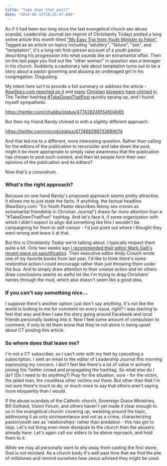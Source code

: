 ```yaml
---
title: "Take down that post?"
date: "2014-06-13T18:25:47.000"
---
```


As if it had been too long since the last evangelical church sex abuse scandal, Leadership Journal (an imprint of Christianity Today) posted a long online article this month titled ["My Easy Trip from Youth Minister to Felon"](http://www.christianitytoday.com/le/2014/june-online-only/my-easy-trip-from-youth-minister-to-felon.html?allcomments=true&showall=true). Tagged as an article on topics including "adultery", "failure", "sex", and "temptation", it's a long-ish first-person account of a youth pastor describing his progression into what sounds like an extramarital affair. Then on the last page you find out the "other woman" in question was a teenager in his church. Suddenly a cautionary tale about temptation turns out to be a story about a pastor grooming and abusing an underaged girl in his congregation. Disgusting.

My intent here isn't to provide a full summary or address the article - [RawStory.com reported on it](http://www.rawstory.com/rs/2014/06/13/ex-youth-pastor-describes-felony-sex-crimes-as-extramarital-friendship-in-christian-journal/) and [many](http://redemptionpictures.com/2014/06/13/my-innocence-was-stolen/?utm_content=buffer839ec&utm_medium=social&utm_source=twitter.com&utm_campaign=buffer) [Christian](http://defeatingthedragons.wordpress.com/2014/06/12/leadership-journal-christianity-today-and-takedownthatpost/) [bloggers](http://www.elizabethesther.com/2014/06/an-open-letter-to-christianity-today-take-down-the-rape-post-its-not-an-extramarital-relationship-its-rape-ctmagazine.html) [have](http://www.patheos.com/blogs/lovejoyfeminism/2014/06/christianity-todays-good-man-project-moment.html) [chimed](http://hopefullyknown.com/2014/06/12/because-its-time-to-take-down-that-post/) [in](http://www.patheos.com/blogs/friendlyatheist/2014/06/12/why-did-a-journal-for-christian-pastors-give-a-platform-to-a-sexual-predator/#ixzz34TCeBGpg). The Twitter hashtag [#TakeDownThatPost](https://twitter.com/search?q=%23takedownthatpost&src=typd) quickly sprang up, and I found myself sympathetic.

https://twitter.com/cjhubbs/status/477429249154904065

But then my friend Randy chimed in with a slightly different approach:

https://twitter.com/rmcrob/status/477468298733699074

And that led me to a different, more interesting question. Rather than calling for the editors of the publication to reconsider and take down the post, might it be more appropriate to simply raise awareness that the publication has chosen to post such content, and then let people form their own opinions of the publication and its editors?

Now that's a conundrum.

### What's the right approach?

Because on one hand Randy's proposed approach seems pretty attractive. It allows me to just state the facts. If anything, the factual headline (RawStory.com: "Ex-Youth Pastor describes felony sex crimes as extramarital friendship in Christian Journal") draws far more attention than a "#TakeDownThatPost" hashtag. And let's face it, if some organization with which I didn't expect to align did something like this I wouldn't be campaigning for them to self-censor - I'd just point out where I thought they went wrong and leave it at that.

But this is _Christianity Today_ we're talking about. I typically respect them quite a bit. Only two weeks ago [I recommended their editor Mark Galli's recent piece on sanctification](http://chrishubbs.com/2014/05/29/real-transformation-happens-when/). Their executive editor Andy Crouch wrote one of my favorite books from last year. I'd like to think there's some _restorative_ action I could encourage rather than just throwing them under the bus. And to simply draw attention to their unwise action and let others draw conclusions seems an awful lot like I'm trying to drag Christians' names through the mud, which also doesn't seem like a good idea.

### If you can't say something nice...

I suppose there's another option: just don't say anything. It's not like the world is looking to me for comment on every issue, right? I was starting to feel that way and then I saw the story going around Facebook and local friends personally looking into it. Now I feel some amount of compulsion to comment, if only to let them know that they're not alone in being upset about CT posting this article.

### So where does that leave me?

I'm not a CT subscriber, so I can't vote with my feet by cancelling a subscription. I sent an email to the editor of Leadership Journal this morning expressing my concern. I don't feel like there's a lot of value in actively joining the Twitter crowd and propagating the hashtag. So what else do I do? (Do I need to do anything?) Pray for the situation, sure - for the victim, the jailed man, the countless other victims out there. But other than that I'm not sure there's much to do, or much more to say that others aren't saying more eloquently than I would.

If the abuse scandals of the Catholic church, Sovereign Grace Ministries, Bill Gothard, Vision Forum, and others haven't yet made it clear enough to us in the evangelical church: covering up, weasling around the topic, addressing it as only sin/repentance and not as a crime, characterizing pastor/youth sex as 'relationships' rather than predation - this has got to stop. Let's not bring even more disrepute to the church than the abusers already have. Let's again call our elders to be above reproach, and hold them to it.

While we may all personally want to shy away from casting the first stone, God is not mocked. As a church body it's well past time that we find the pile of millstones and remind ourselves how Jesus advised they might be used.
